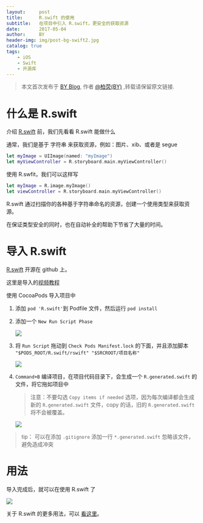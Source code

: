 ```yaml
---
layout:     post
title:      R.swift 的使用
subtitle:   在项目中引入 R.swift，更安全的获取资源
date:       2017-05-04
author:     BY
header-img: img/post-bg-swift2.jpg
catalog: true
tags:
    - iOS
    - Swift
    - 开源库
---
```



> 本文首次发布于 [BY Blog](http://alishang.github.io), 作者 [@柏荧(BY)](http://github.com/qiubaiying) ,转载请保留原文链接.


# 什么是 R.swift

介绍 [R.swift](https://github.com/mac-cain13/R.swift) 前，我们先看看 R.swift 能做什么

通常，我们是基于 字符串 来获取资源，例如：图片、xib、或者是 segue

```swift
let myImage = UIImage(named: "myImage")
let myViewController = R.storyboard.main.myViewController()
```

使用 R.swfit，我们可以这样写

```swift
let myImage = R.image.myImage()
let viewController = R.storyboard.main.myViewController()

```

R.swift 通过扫描你的各种基于字符串命名的资源，创建一个使用类型来获取资源。

在保证类型安全的同时，也在自动补全的帮助下节省了大量的时间。

# 导入 R.swift

[R.swift](https://github.com/mac-cain13/R.swift) 开源在 github 上。

这里是导入的[视频教程](https://vimeo.com/122888912)

使用 CocoaPods 导入项目中

1. 添加 `pod 'R.swift'`到 Podfile 文件，然后运行 `pod install`
2. 添加一个 `New Run Script Phase`

	![](https://ww4.sinaimg.cn/large/006tKfTcgy1ff84sw06qxj30vm0hrq6s.jpg)
	
3. 将 `Run Script` 拖动到 `Check Pods Manifest.lock` 的下面，并且添加脚本 `"$PODS_ROOT/R.swift/rswift" "$SRCROOT/项目名称"`

	![](https://ww4.sinaimg.cn/large/006tNc79gy1ff853qjiucj30yp0kkn1b.jpg)
	
4. `Command+B` 编译项目，在项目代码目录下，会生成一个 `R.generated.swift` 的文件，将它拖如项目中

	>注意：不要勾选 `Copy items if needed` 选项，因为每次编译都会生成新的 `R.generated.swift` 文件，copy 的话，旧的 `R.generated.swift` 将不会被覆盖。

	![](https://ww4.sinaimg.cn/large/006tNc79gy1ff85epj1qpj30qj0hdn17.jpg)

>tip： 可以在添加 `.gitignore` 添加一行 `*.generated.swift` 忽略该文件，避免造成冲突

 
# 用法


导入完成后，就可以在使用 R.swift 了

 ![](https://github.com/mac-cain13/R.swift/raw/master/Documentation/Images/DemoUseImage.gif) 

关于 R.swift 的更多用法，可以 [看这里](https://github.com/mac-cain13/R.swift/blob/master/Documentation/Examples.md)。